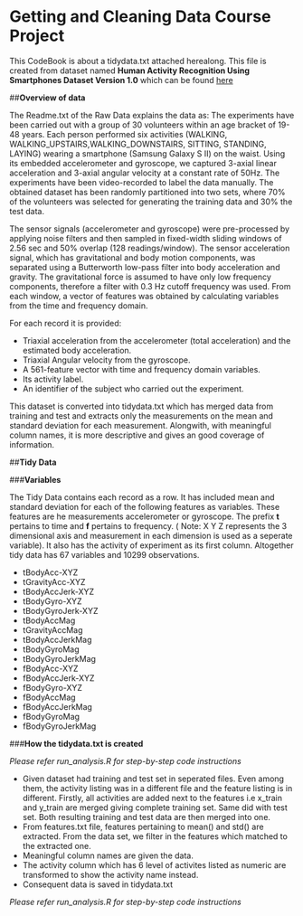 Getting and Cleaning Data Course Project
=========================================

This CodeBook is about a tidydata.txt attached herealong. This file is created from dataset named **Human Activity Recognition Using Smartphones Dataset Version 1.0** which can be found [here](
http://archive.ics.uci.edu/ml/datasets/Human+Activity+Recognition+Using+Smartphones)

##**Overview of data**

The Readme.txt of the Raw Data explains the data as: 
The experiments have been carried out with a group of 30 volunteers within an age bracket of 19-48 years. 
Each person performed six activities (WALKING, WALKING_UPSTAIRS,WALKING_DOWNSTAIRS, SITTING, STANDING, LAYING) 
wearing a smartphone (Samsung Galaxy S II) on the waist. Using its embedded accelerometer and gyroscope, 
we captured 3-axial linear acceleration and 3-axial angular velocity at a constant rate of 50Hz. 
The experiments have been video-recorded to label the data manually. The obtained dataset has been randomly 
partitioned into two sets, where 70% of the volunteers was selected for generating the training data and 30% the test data. 

The sensor signals (accelerometer and gyroscope) were pre-processed by applying noise filters and then sampled
in fixed-width sliding windows of 2.56 sec and 50% overlap (128 readings/window). The sensor acceleration signal, 
which has gravitational and body motion components, was separated using a Butterworth low-pass filter into 
body acceleration and gravity. The gravitational force is assumed to have only low frequency components,
therefore a filter with 0.3 Hz cutoff frequency was used. From each window, a vector of features was obtained by
calculating variables from the time and frequency domain.

For each record it is provided:
- Triaxial acceleration from the accelerometer (total acceleration) and the estimated body acceleration.
- Triaxial Angular velocity from the gyroscope. 
- A 561-feature vector with time and frequency domain variables. 
- Its activity label. 
- An identifier of the subject who carried out the experiment.

This dataset is converted into tidydata.txt which has merged data from training and test and extracts only the measurements on the mean and standard deviation for each measurement. Alongwith, with meaningful column names, it is more descriptive and gives an good coverage of information. 

##**Tidy Data**

###**Variables**

The Tidy Data contains each record as a row. It has included mean and standard deviation for each of the following features as variables. These features are he measurements accelerometer or gyroscope. The prefix **t** pertains to time and **f** pertains to frequency. ( Note: X Y Z represents the 3 dimensional axis and measurement in each dimension is used as a seperate variable). It also has the activity of experiment as its first column. Altogether tidy data has 67 variables and 10299 observations. 

- tBodyAcc-XYZ
- tGravityAcc-XYZ
- tBodyAccJerk-XYZ
- tBodyGyro-XYZ
- tBodyGyroJerk-XYZ
- tBodyAccMag
- tGravityAccMag
- tBodyAccJerkMag
- tBodyGyroMag
- tBodyGyroJerkMag
- fBodyAcc-XYZ
- fBodyAccJerk-XYZ
- fBodyGyro-XYZ
- fBodyAccMag
- fBodyAccJerkMag
- fBodyGyroMag
- fBodyGyroJerkMag

###**How the tidydata.txt is created**

*Please refer run_analysis.R for step-by-step code instructions*

-  Given dataset had training and test set in seperated files. Even among them, the activity listing was in a different file and the feature listing is in different. Firstly, all activities are added next to the features i.e x_train and y_train are merged giving complete training set. Same did with test set. Both resulting training and test data are then merged into one.
-  From features.txt file, features pertaining to mean() and std() are extracted. From the data set, we filter in the features which matched to the extracted one.
-  Meaningful column names are given the data.
-  The activity column which has 6 level of activites listed as numeric are transformed to show the activity name instead.
-  Consequent data is saved in tidydata.txt

*Please refer run_analysis.R for step-by-step code instructions*
